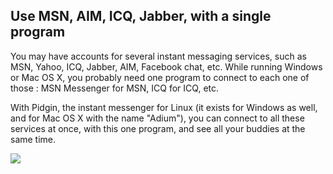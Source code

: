 <?php require("../../entete.php");?> <?php require("../../base.php");?> <?php require("../../fonctions.php");?>

<div id="corps">

<h2>Use MSN, AIM, ICQ, Jabber, with a single program</h2>

<p>You may have accounts for several instant messaging services, such as 
MSN, Yahoo, ICQ, Jabber, AIM, Facebook chat, etc.
While running Windows or Mac OS X, 
you probably need one program to connect to each one of those : MSN 
Messenger for MSN, ICQ for ICQ, etc.</p>

<p>With Pidgin, the instant messenger for Linux (it exists for Windows 
as well, and for Mac OS X with the name "Adium"), you can connect to all 
these services at once, with this one program, and see all your buddies 
at the same time.</p>

<img src="Images/gaim_im_services.png" />

</div> </body> </html>
